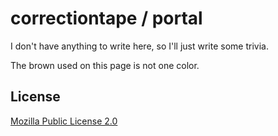 # correctiontape / portal

I don't have anything to write here, so I'll just write some trivia.

The brown used on this page is not one color.

## License

[Mozilla Public License 2.0](../../LICENSE)
